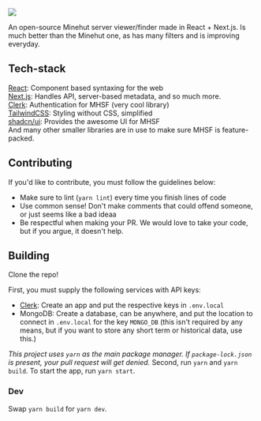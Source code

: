 <img src="https://i.imgur.com/H7GhfNM.png" align="center">

An open-source Minehut server viewer/finder made in React + Next.js. Is much better than the Minehut one, as has many filters and is improving everyday.

## Tech-stack

[React](https://react.dev): Component based syntaxing for the web <br/>
[Next.js](https://nextjs.org): Handles API, server-based metadata, and so much more.<br/>
[Clerk](https://clerk.com): Authentication for MHSF (very cool library) <br/>
[TailwindCSS](https://tailwindcss.com): Styling without CSS, simplified<br/>
[shadcn/ui](https://ui.shadcn.com): Provides the awesome UI for MHSF<br/>
And many other smaller libraries are in use to make sure MHSF is feature-packed.<br/>

## Contributing

If you'd like to contribute, you must follow the guidelines below:

- Make sure to lint (`yarn lint`) every time you finish lines of code
- Use common sense! Don't make comments that could offend someone, or just seems like a bad ideaa
- Be respectful when making your PR. We would love to take your code, but if you argue, it doesn't help.

## Building

Clone the repo!

First, you must supply the following services with API keys:

- [Clerk](https://clerk.com): Create an app and put the respective keys in `.env.local`
- MongoDB: Create a database, can be anywhere, and put the location to connect in `.env.local` for the key `MONGO_DB` (this isn't required by any means, but if you want to store any short term or historical data, use this.)

_This project uses `yarn` as the main package manager. If `package-lock.json` is present, your pull request will get denied._
Second, run `yarn` and `yarn build`. To start the app, run `yarn start`.

### Dev

Swap `yarn build` for `yarn dev`.
